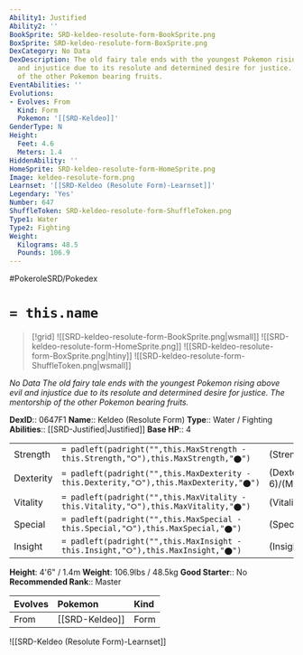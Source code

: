 ```yaml
---
Ability1: Justified
Ability2: ''
BookSprite: SRD-keldeo-resolute-form-BookSprite.png
BoxSprite: SRD-keldeo-resolute-form-BoxSprite.png
DexCategory: No Data
DexDescription: The old fairy tale ends with the youngest Pokemon rising above evil
  and injustice due to its resolute and determined desire for justice. The mentorship
  of the other Pokemon bearing fruits.
EventAbilities: ''
Evolutions:
- Evolves: From
  Kind: Form
  Pokemon: '[[SRD-Keldeo]]'
GenderType: N
Height:
  Feet: 4.6
  Meters: 1.4
HiddenAbility: ''
HomeSprite: SRD-keldeo-resolute-form-HomeSprite.png
Image: keldeo-resolute-form.png
Learnset: '[[SRD-Keldeo (Resolute Form)-Learnset]]'
Legendary: 'Yes'
Number: 647
ShuffleToken: SRD-keldeo-resolute-form-ShuffleToken.png
Type1: Water
Type2: Fighting
Weight:
  Kilograms: 48.5
  Pounds: 106.9
---
```


#PokeroleSRD/Pokedex

# `= this.name`

> [!grid]
> ![[SRD-keldeo-resolute-form-BookSprite.png|wsmall]]
> ![[SRD-keldeo-resolute-form-HomeSprite.png]]
> ![[SRD-keldeo-resolute-form-BoxSprite.png|htiny]]
> ![[SRD-keldeo-resolute-form-ShuffleToken.png|wsmall]]


*No Data*
*The old fairy tale ends with the youngest Pokemon rising above evil and injustice due to its resolute and determined desire for justice. The mentorship of the other Pokemon bearing fruits.*

**DexID**:: 0647F1
**Name**:: Keldeo (Resolute Form)
**Type**:: Water / Fighting
**Abilities**:: [[SRD-Justified|Justified]]
**Base HP**:: 4

|           |                                                                                        |                                          |
| --------- | -------------------------------------------------------------------------------------- | ---------------------------------------- |
| Strength  | `= padleft(padright("",this.MaxStrength - this.Strength,"⭘"),this.MaxStrength,"⬤")`    | (Strength::6)/(MaxStrength::6)   |
| Dexterity | `= padleft(padright("",this.MaxDexterity - this.Dexterity,"⭘"),this.MaxDexterity,"⬤")` | (Dexterity:: 6)/(MaxDexterity::6) |
| Vitality  | `= padleft(padright("",this.MaxVitality - this.Vitality,"⭘"),this.MaxVitality,"⬤")`    | (Vitality::6)/(MaxVitality::6)   |
| Special   | `= padleft(padright("",this.MaxSpecial - this.Special,"⭘"),this.MaxSpecial,"⬤")`       | (Special::7)/(MaxSpecial::7)     |
| Insight   | `= padleft(padright("",this.MaxInsight - this.Insight,"⭘"),this.MaxInsight,"⬤")`       | (Insight::5)/(MaxInsight::5)     |

**Height**: 4'6" / 1.4m
**Weight**: 106.9lbs / 48.5kg
**Good Starter**:: No
**Recommended Rank**:: Master

| Evolves   | Pokemon        | Kind   |
|:----------|:---------------|:-------|
| From      | [[SRD-Keldeo]] | Form   |

![[SRD-Keldeo (Resolute Form)-Learnset]]